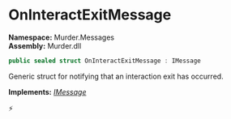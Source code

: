 # OnInteractExitMessage

**Namespace:** Murder.Messages \
**Assembly:** Murder.dll

```csharp
public sealed struct OnInteractExitMessage : IMessage
```

Generic struct for notifying that an interaction exit has occurred.

**Implements:** _[IMessage](../../Bang/Components/IMessage.html)_



⚡